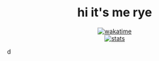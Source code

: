 <h1 align="center">hi it's me rye</h1>

<p align="center">
<a href="https://wakatime.com/@667e0c39-b27b-4fa7-a16d-7d519d57035a">
<img src="https://wakatime.com/badge/user/667e0c39-b27b-4fa7-a16d-7d519d57035a.svg" alt="wakatime" /></a>
  <br>
  <a href="https://github.com/jstrieb/github-stats">
    <img src="https://raw.githubusercontent.com/rvye/stats/master/generated/overview.svg#gh-dark-mode-only" alt="stats" />
  </a>
</p>

d
